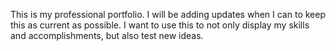 This is my professional portfolio. I will be adding updates when I can to keep this as current as possible. I want to use this to not only display my skills and accomplishments, but also test new ideas.
